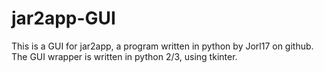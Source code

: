 # jar2app-GUI
This is a GUI for jar2app, a program written in python by Jorl17 on github. The GUI wrapper is written in python 2/3, using tkinter.
